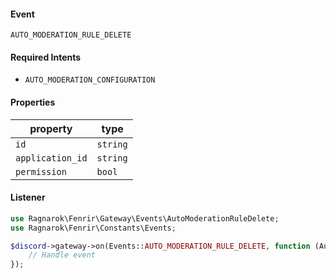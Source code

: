 #### Event
`AUTO_MODERATION_RULE_DELETE`

#### Required Intents
- `AUTO_MODERATION_CONFIGURATION`

#### Properties
|property|type|
|--------|----|
|`id`|`string`|
|`application_id`|`string`|
|`permission`|`bool`|

#### Listener
```php
use Ragnarok\Fenrir\Gateway\Events\AutoModerationRuleDelete;
use Ragnarok\Fenrir\Constants\Events;

$discord->gateway->on(Events::AUTO_MODERATION_RULE_DELETE, function (AutoModerationRuleDelete $event) {
    // Handle event
});
```
